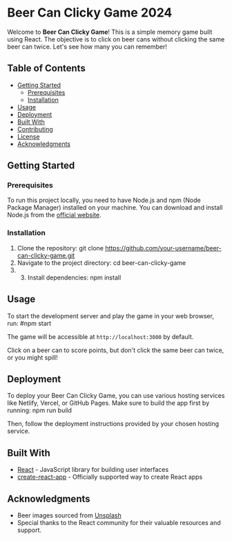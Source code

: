 # Beer Can Clicky Game 2024

Welcome to **Beer Can Clicky Game**! This is a simple memory game built using React. The objective is to click on beer cans without clicking the same beer can twice. Let's see how many you can remember!

## Table of Contents

- [Getting Started](#getting-started)
  - [Prerequisites](#prerequisites)
  - [Installation](#installation)
- [Usage](#usage)
- [Deployment](#deployment)
- [Built With](#built-with)
- [Contributing](#contributing)
- [License](#license)
- [Acknowledgments](#acknowledgments)

## Getting Started

### Prerequisites

To run this project locally, you need to have Node.js and npm (Node Package Manager) installed on your machine. You can download and install Node.js from the [official website](https://nodejs.org/).

### Installation

1. Clone the repository: git clone https://github.com/your-username/beer-can-clicky-game.git
2. Navigate to the project directory: cd beer-can-clicky-game
3. 3. Install dependencies: npm install


## Usage

To start the development server and play the game in your web browser, run: #npm start

The game will be accessible at `http://localhost:3000` by default.

Click on a beer can to score points, but don't click the same beer can twice, or you might spill!

## Deployment

To deploy your Beer Can Clicky Game, you can use various hosting services like Netlify, Vercel, or GitHub Pages. Make sure to build the app first by running: npm run build


Then, follow the deployment instructions provided by your chosen hosting service.

## Built With

- [React](https://reactjs.org/) - JavaScript library for building user interfaces
- [create-react-app](https://create-react-app.dev/) - Officially supported way to create React apps


## Acknowledgments

- Beer images sourced from [Unsplash](https://unsplash.com/)
- Special thanks to the React community for their valuable resources and support.





